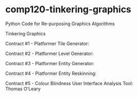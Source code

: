 # comp120-tinkering-graphics
Python Code for Re-purposing Graphics Algorithms

Tinkering Graphics

Contract #1 - Platformer Tile Generator:


Contract #2 - Platformer Level Generator:


Contract #3 - Platformer Entity Generator:


Contract #4 - Platformer Entity Reskinning:


Contract #5 - Colour Blindness User Interface Analysis Tool:\
Thomas O'Leary
